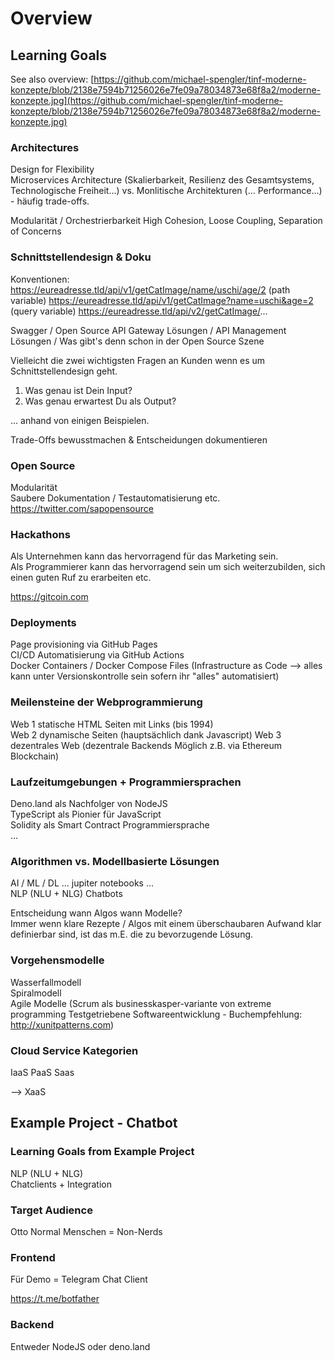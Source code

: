 # Overview

## Learning Goals
See also  overview: 
[https://github.com/michael-spengler/tinf-moderne-konzepte/blob/2138e7594b71256026e7fe09a78034873e68f8a2/moderne-konzepte.jpg](https://github.com/michael-spengler/tinf-moderne-konzepte/blob/2138e7594b71256026e7fe09a78034873e68f8a2/moderne-konzepte.jpg)


### Architectures
Design for Flexibility   
Microservices Architecture (Skalierbarkeit, Resilienz des Gesamtsystems, Technologische Freiheit...) vs. Monlitische Architekturen (... Performance...) - häufig trade-offs.   

Modularität / Orchestrierbarkeit
High Cohesion, Loose Coupling, Separation of Concerns

### Schnittstellendesign & Doku
Konventionen: 
https://eureadresse.tld/api/v1/getCatImage/name/uschi/age/2 (path variable)
https://eureadresse.tld/api/v1/getCatImage?name=uschi&age=2 (query variable)
https://eureadresse.tld/api/v2/getCatImage/...

Swagger / Open Source API Gateway Lösungen / API Management Lösungen / Was gibt's denn schon in der Open Source Szene

Vielleicht die zwei wichtigsten Fragen an Kunden wenn es um Schnittstellendesign geht.
1. Was genau ist Dein Input? 
2. Was genau erwartest Du als Output?

... anhand von einigen Beispielen.

Trade-Offs bewusstmachen & Entscheidungen dokumentieren


### Open Source
Modularität  
Saubere Dokumentation / Testautomatisierung etc.   
https://twitter.com/sapopensource 

### Hackathons 
Als Unternehmen kann das hervorragend für das Marketing sein.  
Als Programmierer kann das hervorragend sein um sich weiterzubilden, sich einen guten Ruf zu erarbeiten etc. 

https://gitcoin.com   


### Deployments
Page provisioning via GitHub Pages  
CI/CD Automatisierung via GitHub Actions  
Docker Containers / Docker Compose Files (Infrastructure as Code --> alles kann unter Versionskontrolle sein sofern ihr "alles" automatisiert)

### Meilensteine der Webprogrammierung
Web 1 statische HTML Seiten mit Links (bis 1994)  
Web 2 dynamische Seiten (hauptsächlich dank Javascript) 
Web 3 dezentrales Web (dezentrale Backends Möglich z.B. via Ethereum Blockchain)

### Laufzeitumgebungen + Programmiersprachen
Deno.land als Nachfolger von NodeJS   
TypeScript als Pionier für JavaScript  
Solidity als Smart Contract Programmiersprache    
...  

### Algorithmen vs. Modellbasierte Lösungen
AI / ML / DL ... jupiter notebooks ...  
NLP (NLU + NLG) Chatbots  

Entscheidung wann Algos wann Modelle?  
Immer wenn klare Rezepte / Algos mit einem überschaubaren Aufwand klar definierbar sind, ist das m.E. die zu bevorzugende Lösung.


### Vorgehensmodelle
Wasserfallmodell  
Spiralmodell  
Agile Modelle (Scrum als businesskasper-variante von extreme programming Testgetriebene Softwareentwicklung - Buchempfehlung: http://xunitpatterns.com)  


### Cloud Service Kategorien
IaaS
PaaS
Saas

--> XaaS


## Example Project - Chatbot

### Learning Goals from Example Project
NLP (NLU + NLG)   
Chatclients + Integration  

### Target Audience
Otto Normal Menschen = Non-Nerds  

### Frontend
Für Demo = Telegram Chat Client  

https://t.me/botfather

### Backend
Entweder NodeJS oder deno.land  

